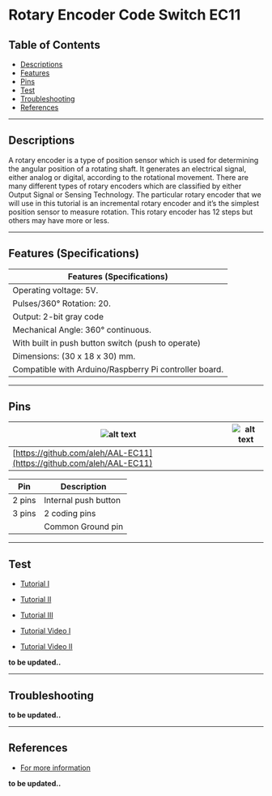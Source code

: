 # Rotary Encoder Code Switch EC11

## Table of Contents

-   [Descriptions](#descriptions)
-   [Features](#features)
-   [Pins](#pins)
-   [Test](#test-code)
-   [Troubleshooting](#troubleshooting)
-   [References](#references)

---

## Descriptions

A rotary encoder is a type of position sensor which is used for determining the angular position of a rotating shaft. It generates an electrical signal, either analog or digital, according to the rotational movement.
There are many different types of rotary encoders which are classified by either Output Signal or Sensing Technology. The particular rotary encoder that we will use in this tutorial is an incremental rotary encoder and it’s the simplest position sensor to measure rotation.
This rotary encoder has 12 steps but others may have more or less.

---

## Features (Specifications)

| Features (Specifications)                              |
| ------------------------------------------------------ |
| Operating voltage: 5V.                                 |
| Pulses/360° Rotation: 20.                              |
| Output: 2-bit gray code                                |
| Mechanical Angle: 360° continuous.                     |
| With built in push button switch (push to operate)     |
| Dimensions: (30 x 18 x 30) mm.                         |
| Compatible with Arduino/Raspberry Pi controller board. |

---

## Pins

| ![alt text](https://bit.ly/2R2oiNZ 'KY-040')                         | ![alt text](https://bit.ly/3rTrEQk 'KY-040') |
| -------------------------------------------------------------------- | -------------------------------------------- |
| [https://github.com/aleh/AAL-EC11](https://github.com/aleh/AAL-EC11) |                                              |

| Pin    | Description          |
| ------ | -------------------- |
| 2 pins | Internal push button |
| 3 pins | 2 coding pins        |
|        | Common Ground pin    |

---

## Test

-   [Tutorial I](https://bit.ly/3wIAIeu)
-   [Tutorial II](https://bit.ly/2Rd74O9)
-   [Tutorial III](https://bit.ly/3mB9TnX)

-   [Tutorial Video I](https://youtu.be/p18UayMMIWk)
-   [Tutorial Video II](https://youtu.be/HQuLZHsGZdI)

**to be updated..**

---

## Troubleshooting

**to be updated..**

---

## References

-   [For more information](https://bit.ly/3fTrpT3)

**to be updated..**
